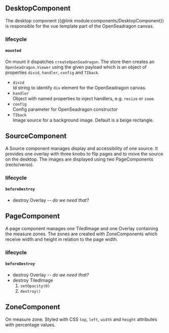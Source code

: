 ## DesktopComponent

The desktop component ({@link module:components/DesktopComponent}) is responsible for
the vue template part of the OpenSeadragon canvas.

### lifecycle
#### `mounted`

On mount it dispatches `createOpenSeadragon`. The store then creates an
`OpenSeadragon.Viewer` using the given payload which is an object of properties
`divid`, `handler`, `config` and `TIback`.

* `divid`  
  Id string to identify `div` element for the OpenSeadragon canvas.
* `handler`  
  Object with named properties to inject handlers, e.g. `resize` or `zoom`.
* `config`  
  Config parameter for OpenSeadragon constructor
* `TIback`  
  Image source for a background image. Default is a beige rectangle.


## SourceComponent

A Source component manages display and accessibility of one source.
It provides one overlay with three knobs to flip pages and to move the source on the desktop.
The images are displayed using two PageComponents (recto/verso).

### lifecycle
#### `beforeDestroy`

* destroy Overlay -- *do we need that?*

## PageComponent

A page component manages one TiledImage and one Overlay containing the measure zones.
The zones are created with ZoneComponents which receive width and height in relation to the page width.

### lifecycle
#### `beforeDestroy`

* destroy Overlay -- *do we need that?*
* destroy TiledImage  
  1. `setOpacity(0)`
  2. `destroy()`

## ZoneComponent

On measure zone. Styled with CSS `top`, `left`, `width` and `height` attributes with percentage values.


